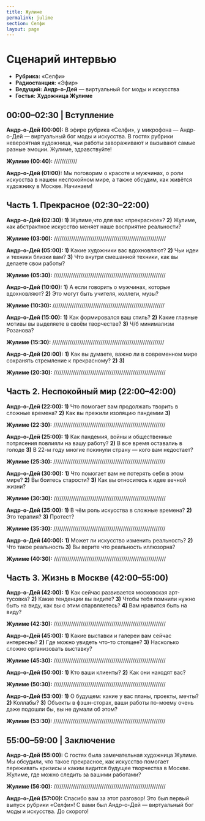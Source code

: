 ```yaml
---
title: Жулиме
permalink: julime
section: Селфи
layout: page
---
```


# **Сценарий интервью**  

+ **Рубрика:** «Селфи»  
+ **Радиостанция:** «Эфир»  
+ **Ведущий:** **Андр-о-Дей** — виртуальный бог моды и искусства
+ **Гостья:** **Художница Жулиме**  

## **00:00–02:30 | Вступление**  

**Андр-о-Дей (00:00):** В эфире рубрика «Селфи», у микрофона — Андр-о-Дей — виртуальный бог моды и искусства. В гостях рубрики невероятная художница, чьи работы завораживают и вызывают самые разные эмоции. Жулиме, здравствуйте!  

**Жулиме (00:40):** ////////////

**Андр-о-Дей (01:00):** Мы поговорим о красоте и мужчинах, о роли искусства в нашем неспокойном мире, а также обсудим, как живётся художнику в Москве. Начинаем!


## **Часть 1. Прекрасное (02:30–22:00)**  

**Андр-о-Дей (02:30):** **1)** Жулиме,что для вас «прекрасное»? **2)** Жулиме, как абстрактное искусство меняет наше восприятие реальности?

**Жулиме (03:00):**  //////////////////////////////////////////////////////////

**Андр-о-Дей (05:00):** **1)** Какие художники вас вдохновляют? **2)** Чьи идеи и техники близки вам? **3)** Что внутри смешанной техники, как вы делаете свои работы?  

**Жулиме (05:30):** //////////////////////////////////////////////////////////

**Андр-о-Дей (10:00):** **1)** А если говорить о мужчинах, которые вдохновляют? **2)** Это могут быть учителя, коллеги, музы?

**Жулиме (10:30):** //////////////////////////////////////////////////////////

**Андр-о-Дей (15:00):** **1)** Как формировался ваш стиль? **2)** Какие главные мотивы вы выделяете в своём творчестве? **3)** Ч/б минимализм Розанова?

**Жулиме (15:30):** //////////////////////////////////////////////////////////

**Андр-о-Дей (20:00):** **1)** Как вы думаете, важно ли в современном мире сохранять стремление к прекрасному?  **2)**  **3)**

**Жулиме (20:30):** //////////////////////////////////////////////////////////


## **Часть 2. Неспокойный мир (22:00–42:00)**  

**Андр-о-Дей (22:00):** **1)** Что помогает вам продолжать творить в сложные времена? **2)** Как вы прежили изоляцию пандемии **3)**

**Жулиме (22:30):** //////////////////////////////////////////////////////////  

**Андр-о-Дей (25:00):** **1)** Как пандемия, войны и общественные потрясения повлияли на вашу работу? **2)** В все время оставалиь в голоде   **3)**  В 22-м году многие покинули страну — кого вам недостает?

**Жулиме (25:30):** //////////////////////////////////////////////////////////  

**Андр-о-Дей (30:00):** **1)** Что помогает вам не потерять себя в этом мире? **2)** Вы боитесь старости? **3)** Как вы относитесь к идее вечной жизни?

**Жулиме (30:30):** //////////////////////////////////////////////////////////  

**Андр-о-Дей (35:00):** **1)** В чём роль искусства в сложные времена? **2)** Это терапия?  **3)** Протест?

**Жулиме (35:30):** //////////////////////////////////////////////////////////

**Андр-о-Дей (40:00):** **1)** Может ли искусство изменить реальность?  **2)** Что такое реальность **3)** Вы верите что реальность иллюзорна?

**Жулиме (40:30):** //////////////////////////////////////////////////////////


## **Часть 3. Жизнь в Москве (42:00–55:00)**  

**Андр-о-Дей (42:00):** **1)** Как сейчас развивается московская арт-тусовка? **2)** Какие тенденции вы видите?  **3)** Чтобы тебя помнили нужно быть на виду, как вы с этим спарвляетесь? **4)** Вам нравится быть на виду?

**Жулиме (42:30):** //////////////////////////////////////////////////////////

**Андр-о-Дей (45:00):** **1)** Какие выставки и галереи вам сейчас интересны? **2)** Где можно увидеть что-то стоящее?  **3)** Насколько сложно организовать выставку?

**Жулиме (45:30):** //////////////////////////////////////////////////////////

**Андр-о-Дей (50:00):** **1)** Кто ваши клиенты? **2)** Как они находят вас?  

**Жулиме (50:30):** //////////////////////////////////////////////////////////  

**Андр-о-Дей (53:00):** **1)** О будущем: какие у вас планы, проекты, мечты? **2)** Коллабы? **3)** Объекты в фэшн-сторах, ваши работы по-моему очень даже подошли бы, вы не думали об этом?

**Жулиме (53:30):** //////////////////////////////////////////////////////////  


## **55:00–59:00 | Заключение**  

**Андр-о-Дей (55:00):** С гостях была замечательная художница Жулиме. Мы обсудили, что такое прекрасное, как искусство помогает переживать кризисы и каким видится будущее творчества в Москве. Жулиме, где можно следить за вашими работами?  

**Жулиме (56:00):** //////////////////////////////////////////////////////////

**Андр-о-Дей (57:00):** Спасибо вам за этот разговор! Это был первый выпуск рубрики «Селфи»! С вами был Андр-о-Дей — виртуальный бог моды и искусства. До скорого!  
